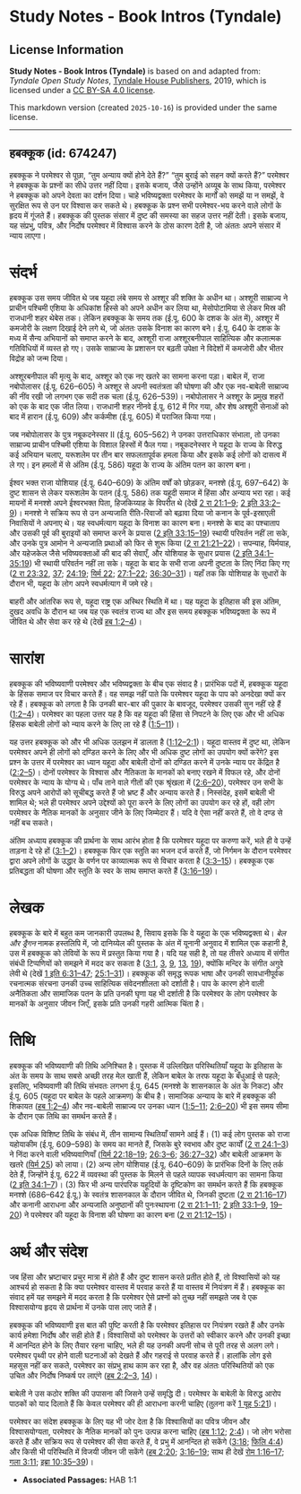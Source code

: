 # Study Notes - Book Intros (Tyndale)

## License Information

**Study Notes - Book Intros (Tyndale)** is based on and adapted from: _Tyndale Open Study Notes_, [Tyndale House Publishers](https://tyndaleopenresources.com/), 2019, which is licensed under a [CC BY-SA 4.0 license](https://creativecommons.org/licenses/by-sa/4.0/legalcode.en).

This markdown version (created `2025-10-16`) is provided under the same license.



--------------------------------

## हबक्कूक (id: 674247)

हबक्कूक ने परमेश्वर से पूछा, “तुम अन्याय क्यों होने देते हैं?” “तुम बुराई को सहन क्यों करते हैं?” परमेश्वर ने हबक्कूक के प्रश्नों का सीधे उत्तर नहीं दिया। इसके बजाय, जैसे उन्होंने अय्यूब के साथ किया, परमेश्वर ने हबक्कूक को अपने देवता का दर्शन दिया। चाहे भविष्यद्वक्ता परमेश्वर के मार्गों को समझें या न समझें, वे सुरक्षित रूप से उन पर विश्वास कर सकते थे। हबक्कूक के प्रश्न सभी परमेश्वर\-भय करने वाले लोगों के हृदय में गूंजते हैं। हबक्कूक की पुस्तक संसार में दुष्ट की समस्या का सहज उत्तर नहीं देती। इसके बजाय, यह संप्रभु, पवित्र, और निर्दोष परमेश्वर में विश्वास करने के ठोस कारण देती है, जो अंततः अपने संसार में न्याय लाएगा।

संदर्भ
======

हबक्कूक उस समय जीवित थे जब यहूदा लंबे समय से अश्शूर की शक्ति के अधीन था। अश्शूरी साम्राज्य ने प्राचीन पश्चिमी एशिया के अधिकांश हिस्से को अपने अधीन कर लिया था, मेसोपोटामिया से लेकर मिस्र की राजधानी शहर थेबेस तक। लेकिन हबक्कूक के समय तक (ई.पू. 600 के दशक के अंत में), अश्शूर में कमजोरी के लक्षण दिखाई देने लगे थे, जो अंततः उसके विनाश का कारण बने। ई.पू. 640 के दशक के मध्य में सैन्य अभियानों को समाप्त करने के बाद, अश्शूरी राजा अश्शूरबनीपाल साहित्यिक और कलात्मक गतिविधियों में व्यस्त हो गए। उसके साम्राज्य के प्रशासन पर बढ़ती उपेक्षा ने विदेशों में कमजोरी और भीतर विद्रोह को जन्म दिया।

अश्शूरबनीपाल की मृत्यु के बाद, अश्शूर को एक नए खतरे का सामना करना पड़ा। बाबेल में, राजा नबोपोलासर (ई.पू. 626–605\) ने अश्शूर से अपनी स्वतंत्रता की घोषणा की और एक नव\-बाबेली साम्राज्य की नींव रखी जो लगभग एक सदी तक चला (ई.पू. 626–539\)। नबोपोलासर ने अश्शूर के प्रमुख शहरों को एक के बाद एक जीत लिया। राजधानी शहर नीनवे ई.पू. 612 में गिर गया, और शेष अश्शूरी सेनाओं को बाद में हारान (ई.पू. 609\) और कर्कमीश (ई.पू. 605\) में पराजित किया गया।

जब नबोपोलासर के पुत्र नबूकदनेस्सर II (ई.पू. 605–562\) ने उनका उत्तराधिकार संभाला, तो उनका साम्राज्य प्राचीन पश्चिमी एशिया के विशाल हिस्सों में फैल गया। नबूकदनेस्सर ने यहूदा के राज्य के विरुद्ध कई अभियान चलाए, यरूशलेम पर तीन बार सफलतापूर्वक हमला किया और इसके कई लोगों को दासत्व में ले गए। इन हमलों में से अंतिम (ई.पू. 586\) यहूदा के राज्य के अंतिम पतन का कारण बना।

ईश्वर भक्त राजा योशियाह (ई.पू. 640–609\) के अंतिम वर्षों को छोड़कर, मनश्शे (ई.पू. 697–642\) के दुष्ट शासन से लेकर यरूशलेम के पतन (ई.पू. 586\) तक यहूदी समाज में हिंसा और अन्याय भरा रहा। कई मायनों में मनश्शे अपने ईश्वरभक्त पिता, हिजकिय्याह के विपरीत थे (देखें [2 रा 21:1–9](https://ref.ly/2Kgs21:1-2Kgs21:9); [2 इति 33:2–9](https://ref.ly/2Chr33:2-2Chr33:9))। मनश्शे ने सक्रिय रूप से उन अन्यजाति रीति\-रिवाजों को बढ़ावा दिया जो कनान के पूर्व\-इस्राएली निवासियों ने अपनाए थे। यह स्वधर्मत्याग यहूदा के विनाश का कारण बना। मनश्शे के बाद का पश्चाताप और उसकी पूर्व की बुराइयों को समाप्त करने के प्रयास ([2 इति 33:15–19](https://ref.ly/2Chr33:15-2Chr33:19)) स्थायी परिवर्तन नहीं ला सके, और उनके पुत्र आमोन ने अन्यजाति प्रथाओं को फिर से शुरू किया ([2 रा 21:21–22](https://ref.ly/2Kgs21:21-2Kgs21:22))। सपन्याह, यिर्मयाह, और यहेजकेल जैसे भविष्यवक्ताओं की बाद की सेवाएँ, और योशियाह के सुधार प्रयास ([2 इति 34:1–35:19](https://ref.ly/2Chr34:1-2Chr35:19)) भी स्थायी परिवर्तन नहीं ला सके। यहूदा के बाद के सभी राजा अपनी दुष्टता के लिए निंदा किए गए ([2 रा 23:32](https://ref.ly/2Kgs23:32), [37](https://ref.ly/2Kgs23:37); [24:19](https://ref.ly/2Kgs24:19); [यिर्म 22](https://ref.ly/Jer22:1-Jer22:30); [27:1–22](https://ref.ly/Jer27:1-Jer27:22); [36:30–31](https://ref.ly/Jer36:30-Jer36:31))। यहाँ तक कि योशियाह के सुधारों के दौरान भी, यहूदा के लोग अपने स्वधर्मत्याग में जमे रहे। 

बाहरी और आंतरिक रूप से, यहूदा राष्ट्र एक अस्थिर स्थिति में था। यह यहूदा के इतिहास की इस अंतिम, दुखद अवधि के दौरान था जब यह एक स्वतंत्र राज्य था और इस समय हबक्कूक भविष्यद्वक्ता के रूप में जीवित थे और सेवा कर रहे थे (देखें [हब 1:2–4](https://ref.ly/Hab1:2-Hab1:4))।

सारांश
======

हबक्कूक की भविष्यवाणी परमेश्वर और भविष्यद्वक्ता के बीच एक संवाद है। प्रारंभिक पदों में, हबक्कूक यहूदा के हिंसक समाज पर विचार करते हैं। वह समझ नहीं पाते कि परमेश्वर यहूदा के पाप को अनदेखा क्यों कर रहे हैं। हबक्कूक को लगता है कि उनकी बार\-बार की पुकार के बावजूद, परमेश्वर उसकी सुन नहीं रहे हैं ([1:2–4](https://ref.ly/Hab1:2-Hab1:4))। परमेश्वर का पहला उत्तर यह है कि वह यहूदा की हिंसा से निपटने के लिए एक और भी अधिक हिंसक बाबेली लोगों को न्याय करने के लिए ला रहे हैं ([1:5–11](https://ref.ly/Hab1:5-Hab1:11))।

यह उत्तर हबक्कूक को और भी अधिक उलझन में डालता है ([1:12–2:1](https://ref.ly/Hab1:12-Hab2:1))। यहूदा वास्तव में दुष्ट था, लेकिन परमेश्वर अपने ही लोगों को दण्डित करने के लिए और भी अधिक दुष्ट लोगों का उपयोग क्यों करेंगे? इस प्रश्न के उत्तर में परमेश्वर का ध्यान यहूदा और बाबेली दोनों को दण्डित करने में उनके न्याय पर केंद्रित है ([2:2–5](https://ref.ly/Hab2:2-Hab2:5))। दोनों परमेश्वर के विश्वास और नैतिकता के मानकों को बनाए रखने में विफल रहे, और दोनों परमेश्वर के न्याय के योग्य थे। पाँच ताने वाले गीतों की एक श्रृंखला में ([2:6–20](https://ref.ly/Hab2:6-Hab2:20)), परमेश्वर उन सभी के विरुद्ध अपने आरोपों को सूचीबद्ध करते हैं जो भ्रष्ट हैं और अन्याय करते हैं। निस्संदेह, इसमें बाबेली भी शामिल थे; भले ही परमेश्वर अपने उद्देश्यों को पूरा करने के लिए लोगों का उपयोग कर रहे हों, वही लोग परमेश्वर के नैतिक मानकों के अनुसार जीने के लिए जिम्मेदार हैं। यदि वे ऐसा नहीं करते हैं, तो वे दण्ड से नहीं बच सकते।

अंतिम अध्याय हबक्कूक की प्रार्थना के साथ आरंभ होता है कि परमेश्वर यहूदा पर करुणा करें, भले ही वे उन्हें ताड़ना दे रहे हों ([3:1–2](https://ref.ly/Hab3:1-Hab3:2))। हबक्कूक फिर एक स्तुति का भजन दर्ज करते हैं, जो निर्गमन के दौरान परमेश्वर द्वारा अपने लोगों के उद्धार के वर्णन पर काव्यात्मक रूप से विचार करता है ([3:3–15](https://ref.ly/Hab3:3-Hab3:15))। हबक्कूक एक प्रतिबद्धता की घोषणा और स्तुति के स्वर के साथ समाप्त करते हैं ([3:16–19](https://ref.ly/Hab3:16-Hab3:19))।

लेखक
====

हबक्कूक के बारे में बहुत कम जानकारी उपलब्ध है, सिवाय इसके कि वे यहूदा के एक भविष्यद्वक्ता थे। *बेल और ड्रैगन* नामक हस्तलिपि में, जो दानिय्येल की पुस्तक के अंत में यूनानी अनुवाद में शामिल एक कहानी है, उस में हबक्कूक को लेवियों के रूप में प्रस्तुत किया गया है। यदि यह सही है, तो यह तीसरे अध्याय में संगीत संबंधी टिप्पणियों को समझने में मदद कर सकता है ([3:1](https://ref.ly/Hab3:1), [3](https://ref.ly/Hab3:3), [9](https://ref.ly/Hab3:9), [13](https://ref.ly/Hab3:13), [19](https://ref.ly/Hab3:19)), क्योंकि मन्दिर के संगीत अगुवे लेवी थे (देखें [1 इति 6:31–47](https://ref.ly/1Chr6:31-1Chr6:47); [25:1–31](https://ref.ly/1Chr25:1-1Chr25:31))। हबक्कूक की समृद्ध रूपक भाषा और उनकी सावधानीपूर्वक रचनात्मक संरचना उनकी उच्च साहित्यिक संवेदनशीलता को दर्शाती है। पाप के कारण होने वाली अनैतिकता और सामाजिक पतन के प्रति उनकी घृणा यह भी दर्शाती है कि परमेश्वर के लोग परमेश्वर के मानकों के अनुसार जीवन जिएँ, इसके प्रति उनकी गहरी आत्मिक चिंता है।

तिथि
====

हबक्कूक की भविष्यवाणी की तिथि अनिश्चित है। पुस्तक में उल्लिखित परिस्थितियाँ यहूदा के इतिहास के अंत के समय के साथ सबसे अच्छी तरह मेल खाती हैं, लेकिन बाबेल के तरफ यहूदा के बँधुआई से पहले; इसलिए, भविष्यवाणी की तिथि संभवतः लगभग ई.पू. 645 (मनश्शे के शासनकाल के अंत के निकट) और ई.पू. 605 (यहूदा पर बाबेल के पहले आक्रमण) के बीच है। सामाजिक अन्याय के बारे में हबक्कूक की शिकायत ([हब 1:2–4](https://ref.ly/Hab1:2-Hab1:4)) और नव\-बाबेली साम्राज्य पर उनका ध्यान ([1:5–11](https://ref.ly/Hab1:5-Hab1:11); [2:6–20](https://ref.ly/Hab2:6-Hab2:20)) भी इस समय सीमा के दौरान एक तिथि का समर्थन करते हैं।

एक अधिक विशिष्ट तिथि के संबंध में, तीन सामान्य स्थितियाँ सामने आई हैं। (1\) कई लोग पुस्तक को राजा यहोयाकीम (ई.पू. 609–598\) के समय का मानते हैं, जिसके बुरे स्वभाव और दुष्ट कार्यों ([2 रा 24:1–3](https://ref.ly/2Kgs24:1-2Kgs24:3)) ने निंदा करने वाली भविष्यवाणियाँ ([यिर्म 22:18–19](https://ref.ly/Jer22:18-Jer22:19); [26:3–6](https://ref.ly/Jer26:3-Jer26:6); [36:27–32](https://ref.ly/Jer36:27-Jer36:32)) और बाबेली आक्रमण के खतरे ([यिर्म 25](https://ref.ly/Jer25:1-Jer25:38)) को लाया। (2\) अन्य लोग योशियाह (ई.पू. 640–609\) के प्रारंभिक दिनों के लिए तर्क देते हैं, जिन्होंने ई.पू. 622 में व्यवस्था की पुस्तक के मिलने से पहले व्यापक स्वधर्मत्याग का सामना किया ([2 इति 34:1–7](https://ref.ly/2Chr34:1-2Chr34:7))। (3\) फिर भी अन्य पारंपरिक यहूदियों के दृष्टिकोण का समर्थन करते हैं कि हबक्कूक मनश्शे (686–642 ई.पू.) के स्वतंत्र शासनकाल के दौरान जीवित थे, जिनकी दुष्टता ([2 रा 21:16–17](https://ref.ly/2Kgs21:16-2Kgs21:17)) और कनानी आराधना और अन्यजाति अनुष्ठानों की पुनःस्थापना ([2 रा 21:1–11](https://ref.ly/2Kgs21:1-2Kgs21:11); [2 इति 33:1–9](https://ref.ly/2Chr33:1-2Chr33:9), [19–20](https://ref.ly/2Chr33:19-2Chr33:20)) ने परमेश्वर की यहूदा के विनाश की घोषणा का कारण बना ([2 रा 21:12–15](https://ref.ly/2Kgs21:12-2Kgs21:15))।

अर्थ और संदेश
=============

जब हिंसा और भ्रष्टाचार प्रचुर मात्रा में होते हैं और दुष्ट शासन करते प्रतीत होते हैं, तो विश्वासियों को यह आश्चर्य हो सकता है कि क्या परमेश्वर वास्तव में परवाह करते हैं या वास्तव में नियंत्रण में हैं। हबक्कूक का संवाद हमें यह समझने में मदद करता है कि परमेश्वर ऐसे प्रश्नों को तुच्छ नहीं समझते जब वे एक विश्वासयोग्य हृदय से प्रार्थना में उनके पास लाए जाते हैं।

हबक्कूक की भविष्यवाणी इस बात की पुष्टि करती है कि परमेश्वर इतिहास पर नियंत्रण रखते हैं और उनके कार्य हमेशा निर्दोष और सही होते हैं। विश्वासियों को परमेश्वर के उत्तरों को स्वीकार करने और उनकी इच्छा में आनन्दित होने के लिए तैयार रहना चाहिए, भले ही यह उनकी अपनी सोच से पूरी तरह से अलग लगे। परमेश्वर पृथ्वी पर होने वाली घटनाओं को देखते हैं और गहराई से परवाह करते हैं। हालांकि लोग इसे महसूस नहीं कर सकते, परमेश्वर का संप्रभु हाथ काम कर रहा है, और वह अंततः परिस्थितियों को एक उचित और निर्दोष निष्कर्ष पर लाएंगे ([हब 2:2–3](https://ref.ly/Hab2:2-Hab2:3), [14](https://ref.ly/Hab2:14))।

बाबेली ने उस कठोर शक्ति की उपासना की जिसने उन्हें समृद्धि दी। परमेश्वर के बाबेली के विरुद्ध आरोप पाठकों को याद दिलाते हैं कि केवल परमेश्वर की ही आराधना करनी चाहिए (तुलना करें [1 यूह 5:21](https://ref.ly/1John5:21))।

परमेश्वर का संदेश हबक्कूक के लिए यह भी जोर देता है कि विश्वासियों का पवित्र जीवन और विश्वासयोग्यता, परमेश्वर के नैतिक मानकों को पुनः उत्पन्न करना चाहिए ([हब 1:12](https://ref.ly/Hab1:12); [2:4](https://ref.ly/Hab2:4))। जो लोग भरोसा करते हैं और सक्रिय रूप से परमेश्वर की सेवा करते हैं, वे प्रभु में आनन्दित हो सकेंगे ([3:18](https://ref.ly/Hab3:18); [फिलि 4:4](https://ref.ly/Phil4:4)) और किसी भी परिस्थिति में विजयी जीवन जी सकेंगे ([हब 2:20](https://ref.ly/Hab2:20); [3:16–19](https://ref.ly/Hab3:16-Hab3:19); साथ ही देखें [रोम 1:16–17](https://ref.ly/Rom1:16-Rom1:17); [गला 3:11](https://ref.ly/Gal3:11); [इब्रा 10:35–39](https://ref.ly/Heb10:35-Heb10:39))।

* **Associated Passages:** HAB 1:1

